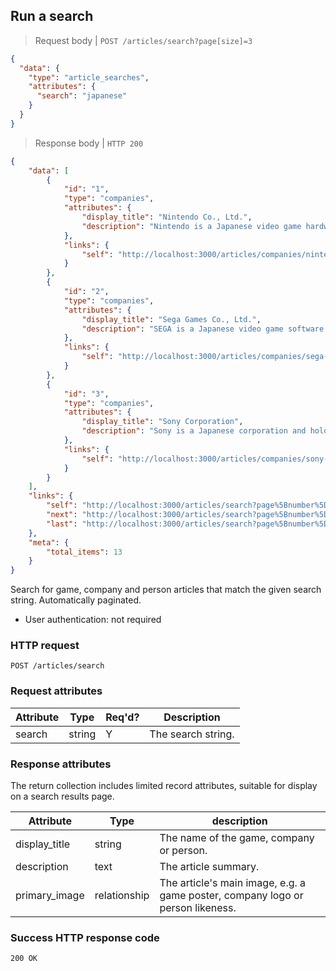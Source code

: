 ## <a name="articles_search_create"></a>Run a search

> Request body | `POST /articles/search?page[size]=3`

```JSON
{
  "data": {
    "type": "article_searches",
    "attributes": {
      "search": "japanese"
    }
  }
}
```

> Response body | `HTTP 200`

```JSON
{
    "data": [
        {
            "id": "1",
            "type": "companies",
            "attributes": {
                "display_title": "Nintendo Co., Ltd.",
                "description": "Nintendo is a Japanese video game hardware and software company founded in 1889."
            },
            "links": {
                "self": "http://localhost:3000/articles/companies/nintendo-co-ltd"
            }
        },
        {
            "id": "2",
            "type": "companies",
            "attributes": {
                "display_title": "Sega Games Co., Ltd.",
                "description": "SEGA is a Japanese video game software and hardware maker founded in 1940."
            },
            "links": {
                "self": "http://localhost:3000/articles/companies/sega-games-co-ltd"
            }
        },
        {
            "id": "3",
            "type": "companies",
            "attributes": {
                "display_title": "Sony Corporation",
                "description": "Sony is a Japanese corporation and holder of the PlayStation gaming platforms."
            },
            "links": {
                "self": "http://localhost:3000/articles/companies/sony-corporation"
            }
        }
    ],
    "links": {
        "self": "http://localhost:3000/articles/search?page%5Bnumber%5D=1&page%5Bsize%5D=3",
        "next": "http://localhost:3000/articles/search?page%5Bnumber%5D=2&page%5Bsize%5D=3",
        "last": "http://localhost:3000/articles/search?page%5Bnumber%5D=5&page%5Bsize%5D=3"
    },
    "meta": {
        "total_items": 13
    }
}
```

Search for game, company and person articles that match the given search string. Automatically paginated.

* User authentication: not required

### HTTP request

`POST /articles/search`

### Request attributes

Attribute | Type | Req'd? | Description
--------- | ---- | ------ | -----------
search | string | Y | The search string.

### Response attributes

The return collection includes limited record attributes, suitable for display on a search results page.

Attribute | Type | description
--------- | ---- | -----------
display_title | string | The name of the game, company or person.
description | text | The article summary.
primary_image | relationship | The article's main image, e.g. a game poster, company logo or person likeness.

### Success HTTP response code

`200 OK`

